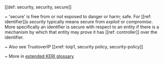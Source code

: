 [[def: security, security, secure]]

~ 'secure' is free from or not exposed to danger or harm; safe. For [[ref: identifier]]s _security_ typically means secure from _exploit_ or _compromise_. More specifically an identifier is secure with respect to an entity if there is a mechanism by which that entity may prove it has [[ref: controller]] over the identifier. 

~ Also see TrustoverIP [[xref: toip1, security policy, security-policy]]

~ More in <a href="https://weboftrust.github.io/WOT-terms/docs/glossary/security">extended KERI glossary</a>
